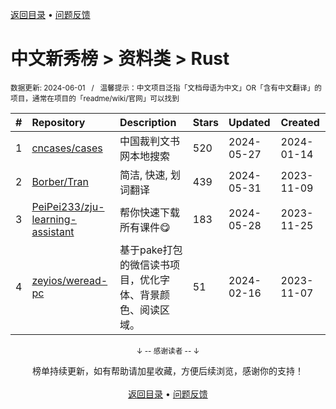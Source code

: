 <a href="https://gitee.com/GrowingGit/GitHub-Chinese-Top-Charts#github中文排行榜">返回目录</a> • <a href="/content/docs/feedback.md">问题反馈</a>

# 中文新秀榜 > 资料类 > Rust
<sub>数据更新: 2024-06-01&nbsp;&nbsp;&nbsp;/&nbsp;&nbsp;&nbsp;温馨提示：中文项目泛指「文档母语为中文」OR「含有中文翻译」的项目，通常在项目的「readme/wiki/官网」可以找到</sub>

|#|Repository|Description|Stars|Updated|Created|
|:-|:-|:-|:-|:-|:-|
|1|[cncases/cases](https://github.com/cncases/cases)|中国裁判文书网本地搜索|520|2024-05-27|2024-01-14|
|2|[Borber/Tran](https://github.com/Borber/Tran)|简洁, 快速, 划词翻译|439|2024-05-31|2023-11-09|
|3|[PeiPei233/zju-learning-assistant](https://github.com/PeiPei233/zju-learning-assistant)|帮你快速下载所有课件😋|183|2024-05-28|2023-11-25|
|4|[zeyios/weread-pc](https://github.com/zeyios/weread-pc)|基于pake打包的微信读书项目，优化字体、背景颜色、阅读区域。|51|2024-02-16|2023-11-07|

<div align="center">
    <p><sub>↓ -- 感谢读者 -- ↓</sub></p>
    榜单持续更新，如有帮助请加星收藏，方便后续浏览，感谢你的支持！
</div>

<br/>

<div align="center"><a href="https://gitee.com/GrowingGit/GitHub-Chinese-Top-Charts#github中文排行榜">返回目录</a> • <a href="/content/docs/feedback.md">问题反馈</a></div>
